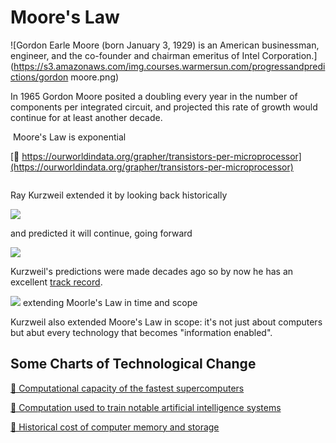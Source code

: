 # Moore's Law

![Gordon Earle Moore (born January 3, 1929) is an American businessman, engineer, and the co-founder and chairman emeritus of Intel Corporation.](https://s3.amazonaws.com/img.courses.warmersun.com/progressandpredictions/gordon moore.png)

In 1965 Gordon Moore posited a doubling every year in the number of components per integrated circuit, and projected this rate of growth would continue for at least another decade.

<img src="https://s3.amazonaws.com/img.courses.warmersun.com/progressandpredictions/exponentialgraph.png" alt="" data-size="original"> Moore's Law is exponential

[🔗 https://ourworldindata.org/grapher/transistors-per-microprocessor](https://ourworldindata.org/grapher/transistors-per-microprocessor)

<figure><img src="https://s3.amazonaws.com/img.courses.warmersun.com/progressandpredictions/Transistor-Count-over-time.png" alt=""><figcaption></figcaption></figure>

Ray Kurzweil extended it by looking back historically

![](https://s3.amazonaws.com/img.courses.warmersun.com/progressandpredictions/exp1chart.png)

and predicted it will continue, going forward

![](https://s3.amazonaws.com/img.courses.warmersun.com/progressandpredictions/graphMoore.png)

Kurzweil's predictions were made decades ago so by now he has an excellent [track record](https://www.kurzweilai.net/how-my-predictions-are-faring-an-update-by-ray-kurzweil).

![](https://s3.amazonaws.com/img.courses.warmersun.com/progressandpredictions/multipleexp.png) extending Moorle's Law in time and scope

Kurzweil also extended Moore's Law in scope: it's not just about computers but abut every technology that becomes "information enabled".

## Some Charts of Technological Change

[🔗 Computational capacity of the fastest supercomputers](https://ourworldindata.org/grapher/supercomputer-power-flops)

[🔗 Computation used to train notable artificial intelligence systems](https://ourworldindata.org/grapher/ai-training-computation)

[🔗 Historical cost of computer memory and storage](https://ourworldindata.org/grapher/historical-cost-of-computer-memory-and-storage?country=~OWID_WRL)
